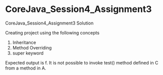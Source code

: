 # CoreJava_Session4_Assignment3
CoreJava_Session4_Assignment3 Solution

Creating project using the following concepts
1. Inheritance
2.  Method Overriding
3.  super keyword

Expected output is 
f. It is not possible to invoke test() method defined in C from a method in A.

